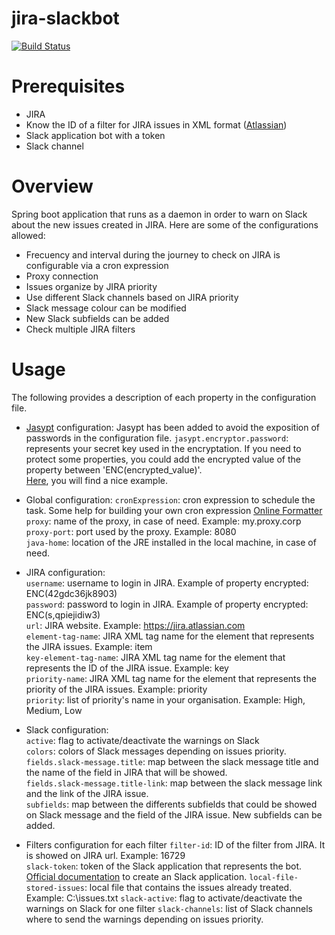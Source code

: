 # jira-slackbot
[![Build Status](https://travis-ci.org/noeliajimenezg/jira-slackbot.svg?branch=master)](https://travis-ci.org/noeliajimenezg/jira-slackbot)

# Prerequisites
- JIRA
- Know the ID of a filter for JIRA issues in XML format ([Atlassian](https://confluence.atlassian.com/jira064/displaying-search-results-in-xml-720416695.html))
- Slack application bot with a token
- Slack channel

# Overview
Spring boot application that runs as a daemon in order to warn on Slack about the new issues created in JIRA.
Here are some of the configurations allowed:
- Frecuency and interval during the journey to check on JIRA is configurable via a cron expression
- Proxy connection
- Issues organize by JIRA priority
- Use different Slack channels based on JIRA priority
- Slack message colour can be modified
- New Slack subfields can be added
- Check multiple JIRA filters

# Usage
The following provides a description of each property in the configuration file.

- [Jasypt](https://github.com/ulisesbocchio/jasypt-spring-boot) configuration: Jasypt has been added to avoid the exposition of passwords in the configuration file.
`jasypt.encryptor.password`: represents your secret key used in the encryptation. If you need to protect some properties, you could add the encrypted value of the property between 'ENC(encrypted_value)'.  
[Here](http://www.ru-rocker.com/2017/01/13/spring-boot-encrypting-sensitive-variable-properties-file/), you will find a nice example.

- Global configuration:
`cronExpression`: cron expression to schedule the task. Some help for building your own cron expression [Online Formatter](https://www.freeformatter.com/cron-expression-generator-quartz.html)
`proxy`: name of the proxy, in case of need. Example: my.proxy.corp  
`proxy-port`: port used by the proxy. Example: 8080  
`java-home`: location of the JRE installed in the local machine, in case of need.  

- JIRA configuration:  
`username`: username to login in JIRA. Example of property encrypted: ENC(42gdc36jk8903)  
`password`: password to login in JIRA. Example of property encrypted: ENC(s,qpiejidiw3)  
`url`: JIRA website. Example: https://jira.atlassian.com  
`element-tag-name`: JIRA XML tag name for the element that represents the JIRA issues. Example: item  
`key-element-tag-name`: JIRA XML tag name for the element that represents the ID of the JIRA issue. Example: key  
`priority-name`: JIRA XML tag name for the element that represents the priority of the JIRA issues. Example: priority  
`priority`: list of priority's name in your organisation. Example: High, Medium, Low  

- Slack configuration:  
`active`: flag to activate/deactivate the warnings on Slack   
`colors`: colors of Slack messages depending on issues priority.  
`fields.slack-message.title`: map between the slack message title and the name of the field in JIRA that will be showed.  
`fields.slack-message.title-link`: map between the slack message link and the link of the JIRA issue.  
`subfields`: map between the differents subfields that could be showed on Slack message and the field of the JIRA issue. New subfields can be added.  

- Filters configuration for each filter
`filter-id`: ID of the filter from JIRA. It is showed on JIRA url. Example: 16729  
`slack-token`: token of the Slack application that represents the bot. [Official documentation](https://api.slack.com/slack-apps) to create an Slack application.
`local-file-stored-issues`: local file that contains the issues already treated. Example: C:\issues.txt 
`slack-active`: flag to activate/deactivate the warnings on Slack for one filter
`slack-channels`: list of Slack channels where to send the warnings depending on issues priority. 
